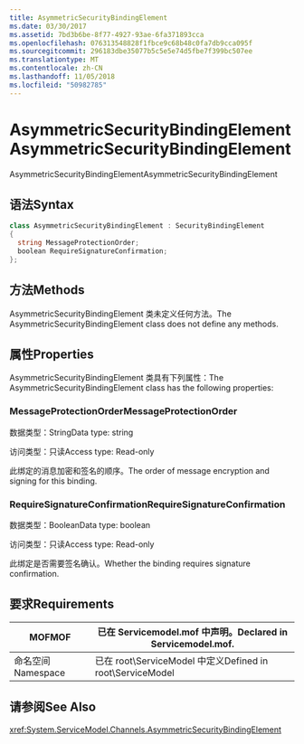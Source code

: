 ```yaml
---
title: AsymmetricSecurityBindingElement
ms.date: 03/30/2017
ms.assetid: 7bd3b6be-8f77-4927-93ae-6fa371893cca
ms.openlocfilehash: 076313548828f1fbce9c68b48c0fa7db9cca095f
ms.sourcegitcommit: 296183dbe35077b5c5e5e74d5fbe7f399bc507ee
ms.translationtype: MT
ms.contentlocale: zh-CN
ms.lasthandoff: 11/05/2018
ms.locfileid: "50982785"
---
```

# <a name="asymmetricsecuritybindingelement"></a><span data-ttu-id="a545e-102">AsymmetricSecurityBindingElement</span><span class="sxs-lookup"><span data-stu-id="a545e-102">AsymmetricSecurityBindingElement</span></span>
<span data-ttu-id="a545e-103">AsymmetricSecurityBindingElement</span><span class="sxs-lookup"><span data-stu-id="a545e-103">AsymmetricSecurityBindingElement</span></span>  
  
## <a name="syntax"></a><span data-ttu-id="a545e-104">语法</span><span class="sxs-lookup"><span data-stu-id="a545e-104">Syntax</span></span>  
  
```csharp
class AsymmetricSecurityBindingElement : SecurityBindingElement  
{  
  string MessageProtectionOrder;  
  boolean RequireSignatureConfirmation;  
};  
```  
  
## <a name="methods"></a><span data-ttu-id="a545e-105">方法</span><span class="sxs-lookup"><span data-stu-id="a545e-105">Methods</span></span>  
 <span data-ttu-id="a545e-106">AsymmetricSecurityBindingElement 类未定义任何方法。</span><span class="sxs-lookup"><span data-stu-id="a545e-106">The AsymmetricSecurityBindingElement class does not define any methods.</span></span>  
  
## <a name="properties"></a><span data-ttu-id="a545e-107">属性</span><span class="sxs-lookup"><span data-stu-id="a545e-107">Properties</span></span>  
 <span data-ttu-id="a545e-108">AsymmetricSecurityBindingElement 类具有下列属性：</span><span class="sxs-lookup"><span data-stu-id="a545e-108">The AsymmetricSecurityBindingElement class has the following properties:</span></span>  
  
### <a name="messageprotectionorder"></a><span data-ttu-id="a545e-109">MessageProtectionOrder</span><span class="sxs-lookup"><span data-stu-id="a545e-109">MessageProtectionOrder</span></span>  
 <span data-ttu-id="a545e-110">数据类型：String</span><span class="sxs-lookup"><span data-stu-id="a545e-110">Data type: string</span></span>  
  
 <span data-ttu-id="a545e-111">访问类型：只读</span><span class="sxs-lookup"><span data-stu-id="a545e-111">Access type: Read-only</span></span>  
  
 <span data-ttu-id="a545e-112">此绑定的消息加密和签名的顺序。</span><span class="sxs-lookup"><span data-stu-id="a545e-112">The order of message encryption and signing for this binding.</span></span>  
  
### <a name="requiresignatureconfirmation"></a><span data-ttu-id="a545e-113">RequireSignatureConfirmation</span><span class="sxs-lookup"><span data-stu-id="a545e-113">RequireSignatureConfirmation</span></span>  
 <span data-ttu-id="a545e-114">数据类型：Boolean</span><span class="sxs-lookup"><span data-stu-id="a545e-114">Data type: boolean</span></span>  
  
 <span data-ttu-id="a545e-115">访问类型：只读</span><span class="sxs-lookup"><span data-stu-id="a545e-115">Access type: Read-only</span></span>  
  
 <span data-ttu-id="a545e-116">此绑定是否需要签名确认。</span><span class="sxs-lookup"><span data-stu-id="a545e-116">Whether the binding requires signature confirmation.</span></span>  
  
## <a name="requirements"></a><span data-ttu-id="a545e-117">要求</span><span class="sxs-lookup"><span data-stu-id="a545e-117">Requirements</span></span>  
  
|<span data-ttu-id="a545e-118">MOF</span><span class="sxs-lookup"><span data-stu-id="a545e-118">MOF</span></span>|<span data-ttu-id="a545e-119">已在 Servicemodel.mof 中声明。</span><span class="sxs-lookup"><span data-stu-id="a545e-119">Declared in Servicemodel.mof.</span></span>|  
|---------|-----------------------------------|  
|<span data-ttu-id="a545e-120">命名空间</span><span class="sxs-lookup"><span data-stu-id="a545e-120">Namespace</span></span>|<span data-ttu-id="a545e-121">已在 root\ServiceModel 中定义</span><span class="sxs-lookup"><span data-stu-id="a545e-121">Defined in root\ServiceModel</span></span>|  
  
## <a name="see-also"></a><span data-ttu-id="a545e-122">请参阅</span><span class="sxs-lookup"><span data-stu-id="a545e-122">See Also</span></span>  
 <xref:System.ServiceModel.Channels.AsymmetricSecurityBindingElement>
